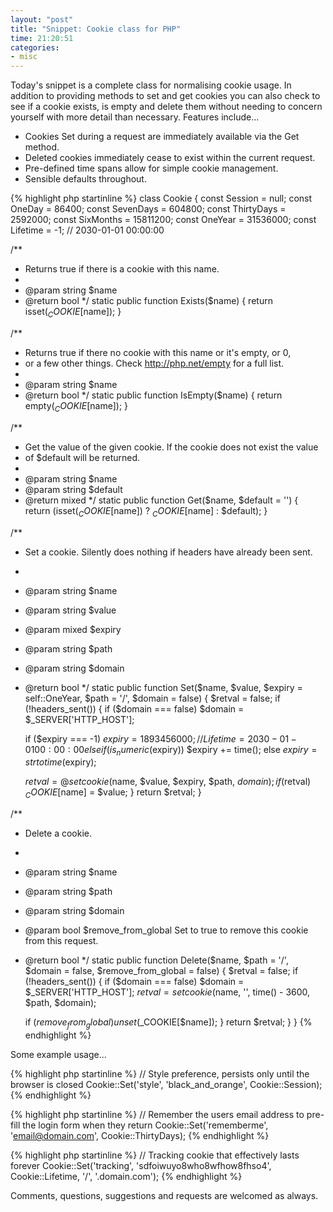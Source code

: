 ```yaml
---
layout: "post"
title: "Snippet: Cookie class for PHP"
time: 21:20:51
categories:
- misc
---
```

Today's snippet is a complete class for normalising cookie usage. In addition to providing methods to set and get cookies you can also check to see if a cookie exists, is empty and delete them without needing to concern yourself with more detail than necessary. Features include...
<ul>
	<li>Cookies Set during a request are immediately available via the Get method.</li>
	<li>Deleted cookies immediately cease to exist within the current request.</li>
	<li>Pre-defined time spans allow for simple cookie management.</li>
	<li>Sensible defaults throughout.</li>
</ul>

{% highlight php startinline %}
class Cookie
{
  const Session = null;
  const OneDay = 86400;
  const SevenDays = 604800;
  const ThirtyDays = 2592000;
  const SixMonths = 15811200;
  const OneYear = 31536000;
  const Lifetime = -1; // 2030-01-01 00:00:00

  /**
   * Returns true if there is a cookie with this name.
   *
   * @param string $name
   * @return bool
   */
  static public function Exists($name)
  {
    return isset($_COOKIE[$name]);
  }

  /**
   * Returns true if there no cookie with this name or it's empty, or 0,
   * or a few other things. Check http://php.net/empty for a full list.
   *
   * @param string $name
   * @return bool
   */
  static public function IsEmpty($name)
  {
    return empty($_COOKIE[$name]);
  }

  /**
   * Get the value of the given cookie. If the cookie does not exist the value
   * of $default will be returned.
   *
   * @param string $name
   * @param string $default
   * @return mixed
   */
  static public function Get($name, $default = '')
  {
    return (isset($_COOKIE[$name]) ? $_COOKIE[$name] : $default);
  }

  /**
   * Set a cookie. Silently does nothing if headers have already been sent.
   *
   * @param string $name
   * @param string $value
   * @param mixed $expiry
   * @param string $path
   * @param string $domain
   * @return bool
   */
  static public function Set($name, $value, $expiry = self::OneYear, $path = '/', $domain = false)
  {
    $retval = false;
    if (!headers_sent())
    {
      if ($domain === false)
        $domain = $_SERVER['HTTP_HOST'];

      if ($expiry === -1)
        $expiry = 1893456000; // Lifetime = 2030-01-01 00:00:00
      elseif (is_numeric($expiry))
        $expiry += time();
      else
        $expiry = strtotime($expiry);

      $retval = @setcookie($name, $value, $expiry, $path, $domain);
      if ($retval)
        $_COOKIE[$name] = $value;
    }
    return $retval;
  }

  /**
   * Delete a cookie.
   *
   * @param string $name
   * @param string $path
   * @param string $domain
   * @param bool $remove_from_global Set to true to remove this cookie from this request.
   * @return bool
   */
  static public function Delete($name, $path = '/', $domain = false, $remove_from_global = false)
  {
    $retval = false;
    if (!headers_sent())
    {
      if ($domain === false)
        $domain = $_SERVER['HTTP_HOST'];
      $retval = setcookie($name, '', time() - 3600, $path, $domain);

      if ($remove_from_global)
        unset($_COOKIE[$name]);
    }
    return $retval;
  }
}
{% endhighlight %}

Some example usage...

{% highlight php startinline %}
// Style preference, persists only until the browser is closed
Cookie::Set('style', 'black_and_orange', Cookie::Session);
{% endhighlight %}

{% highlight php startinline %}
// Remember the users email address to pre-fill the login form when they return
Cookie::Set('rememberme', 'email@domain.com', Cookie::ThirtyDays);
{% endhighlight %}

{% highlight php startinline %}
// Tracking cookie that effectively lasts forever
Cookie::Set('tracking', 'sdfoiwuyo8who8wfhow8fhso4', Cookie::Lifetime, '/', '.domain.com');
{% endhighlight %}

Comments, questions, suggestions and requests are welcomed as always.
